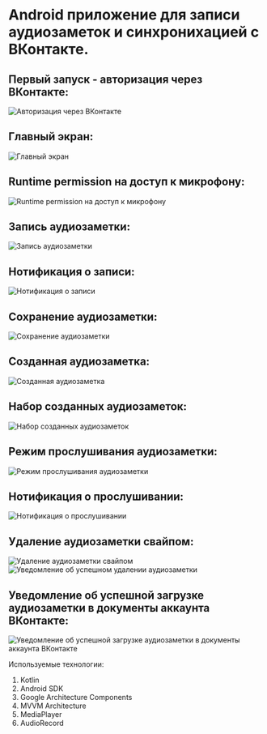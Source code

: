 # Android приложение для записи аудиозаметок и синхронихацией с ВКонтакте.

## Первый запуск - авторизация через ВКонтакте:

![Авторизация через ВКонтакте](https://github.com/Dmitriy-Tkachenko/AudioNotesVK/blob/master/readme-images/Auth.png)

## Главный экран:

![Главный экран](https://github.com/Dmitriy-Tkachenko/AudioNotesVK/blob/master/readme-images/MainScreen.png)

## Runtime permission на доступ к микрофону:

![Runtime permission на доступ к микрофону](https://github.com/Dmitriy-Tkachenko/AudioNotesVK/blob/master/readme-images/RunPerm.png)

## Запись аудиозаметки:

![Запись аудиозаметки](https://github.com/Dmitriy-Tkachenko/AudioNotesVK/blob/master/readme-images/Record.png)

## Нотификация о записи:

![Нотификация о записи](https://github.com/Dmitriy-Tkachenko/AudioNotesVK/blob/master/readme-images/NotificationRecord.png)

## Сохранение аудиозаметки:

![Сохранение аудиозаметки](https://github.com/Dmitriy-Tkachenko/AudioNotesVK/blob/master/readme-images/Save.png)

## Созданная аудиозаметка:

![Созданная аудиозаметка](https://github.com/Dmitriy-Tkachenko/AudioNotesVK/blob/master/readme-images/AudioNote.png)

## Набор созданных аудиозаметок:

![Набор созданных аудиозаметок](https://github.com/Dmitriy-Tkachenko/AudioNotesVK/blob/master/readme-images/AudioNotes.png)

## Режим прослушивания аудиозаметки:

![Режим прослушивания аудиозаметки](https://github.com/Dmitriy-Tkachenko/AudioNotesVK/blob/master/readme-images/Play.png)

## Нотификация о прослушивании:

![Нотификация о прослушивании](https://github.com/Dmitriy-Tkachenko/AudioNotesVK/blob/master/readme-images/NotificationPlay.png)

## Удаление аудиозаметки свайпом:

![Удаление аудиозаметки свайпом](https://github.com/Dmitriy-Tkachenko/AudioNotesVK/blob/master/readme-images/Delete.png)
![Уведомление об успешном удалении аудиозаметки](https://github.com/Dmitriy-Tkachenko/AudioNotesVK/blob/master/readme-images/DeleteSuccess.png)

## Уведомление об успешной загрузке аудиозаметки в документы аккаунта ВКонтакте:

![Уведомление об успешной загрузке аудиозаметки в документы аккаунта ВКонтакте](https://github.com/Dmitriy-Tkachenko/AudioNotesVK/blob/master/readme-images/DownloadToast.png)

Используемые технологии:
1. Kotlin
2. Android SDK
3. Google Architecture Components
4. MVVM Architecture
5. MediaPlayer
6. AudioRecord
